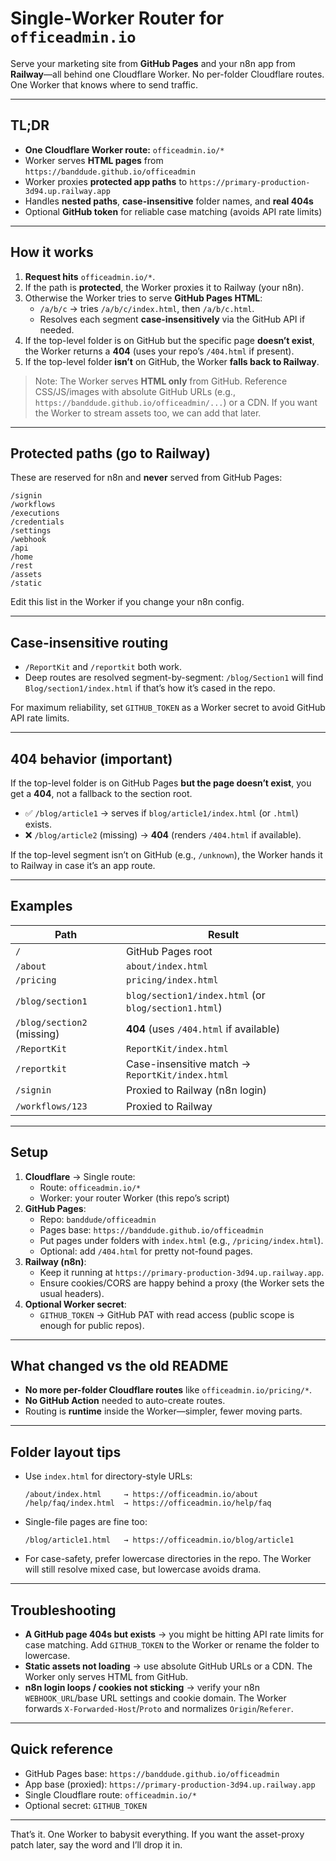 # Single-Worker Router for `officeadmin.io`

Serve your marketing site from **GitHub Pages** and your n8n app from **Railway**—all behind one Cloudflare Worker. No per-folder Cloudflare routes. One Worker that knows where to send traffic.

---

## TL;DR

- **One Cloudflare Worker route:** `officeadmin.io/*`
- Worker serves **HTML pages** from `https://banddude.github.io/officeadmin`
- Worker proxies **protected app paths** to `https://primary-production-3d94.up.railway.app`
- Handles **nested paths**, **case-insensitive** folder names, and **real 404s**
- Optional **GitHub token** for reliable case matching (avoids API rate limits)

---

## How it works

1. **Request hits** `officeadmin.io/*`.
2. If the path is **protected**, the Worker proxies it to Railway (your n8n).
3. Otherwise the Worker tries to serve **GitHub Pages HTML**:
   - `/a/b/c` → tries `/a/b/c/index.html`, then `/a/b/c.html`.
   - Resolves each segment **case-insensitively** via the GitHub API if needed.
4. If the top-level folder is on GitHub but the specific page **doesn’t exist**, the Worker returns a **404** (uses your repo’s `/404.html` if present).
5. If the top-level folder **isn’t** on GitHub, the Worker **falls back to Railway**.

> Note: The Worker serves **HTML only** from GitHub. Reference CSS/JS/images with absolute GitHub URLs (e.g., `https://banddude.github.io/officeadmin/...`) or a CDN. If you want the Worker to stream assets too, we can add that later.

---

## Protected paths (go to Railway)

These are reserved for n8n and **never** served from GitHub Pages:

```
/signin
/workflows
/executions
/credentials
/settings
/webhook
/api
/home
/rest
/assets
/static
```

Edit this list in the Worker if you change your n8n config.

---

## Case-insensitive routing

- `/ReportKit` and `/reportkit` both work.
- Deep routes are resolved segment-by-segment: `/blog/Section1` will find `Blog/section1/index.html` if that’s how it’s cased in the repo.

For maximum reliability, set `GITHUB_TOKEN` as a Worker secret to avoid GitHub API rate limits.

---

## 404 behavior (important)

If the top-level folder is on GitHub Pages **but the page doesn’t exist**, you get a **404**, not a fallback to the section root.

- ✅ `/blog/article1` → serves if `blog/article1/index.html` (or `.html`) exists.
- ❌ `/blog/article2` (missing) → **404** (renders `/404.html` if available).

If the top-level segment isn’t on GitHub (e.g., `/unknown`), the Worker hands it to Railway in case it’s an app route.

---

## Examples

| Path                       | Result                                               |
| -------------------------- | ---------------------------------------------------- |
| `/`                        | GitHub Pages root                                    |
| `/about`                   | `about/index.html`                                   |
| `/pricing`                 | `pricing/index.html`                                 |
| `/blog/section1`           | `blog/section1/index.html` (or `blog/section1.html`) |
| `/blog/section2` (missing) | **404** (uses `/404.html` if available)              |
| `/ReportKit`               | `ReportKit/index.html`                               |
| `/reportkit`               | Case-insensitive match → `ReportKit/index.html`      |
| `/signin`                  | Proxied to Railway (n8n login)                       |
| `/workflows/123`           | Proxied to Railway                                   |

---

## Setup

1. **Cloudflare** → Single route:
   - Route: `officeadmin.io/*`
   - Worker: your router Worker (this repo’s script)
2. **GitHub Pages**:
   - Repo: `banddude/officeadmin`
   - Pages base: `https://banddude.github.io/officeadmin`
   - Put pages under folders with `index.html` (e.g., `/pricing/index.html`).
   - Optional: add `/404.html` for pretty not-found pages.
3. **Railway (n8n)**:
   - Keep it running at `https://primary-production-3d94.up.railway.app`.
   - Ensure cookies/CORS are happy behind a proxy (the Worker sets the usual headers).
4. **Optional Worker secret**:
   - `GITHUB_TOKEN` → GitHub PAT with read access (public scope is enough for public repos).

---

## What changed vs the old README

- **No more per-folder Cloudflare routes** like `officeadmin.io/pricing/*`.
- **No GitHub Action** needed to auto-create routes.
- Routing is **runtime** inside the Worker—simpler, fewer moving parts.

---

## Folder layout tips

- Use `index.html` for directory-style URLs:
  ```
  /about/index.html     → https://officeadmin.io/about
  /help/faq/index.html  → https://officeadmin.io/help/faq
  ```
- Single-file pages are fine too:
  ```
  /blog/article1.html   → https://officeadmin.io/blog/article1
  ```
- For case-safety, prefer lowercase directories in the repo. The Worker will still resolve mixed case, but lowercase avoids drama.

---

## Troubleshooting

- **A GitHub page 404s but exists** → you might be hitting API rate limits for case matching. Add `GITHUB_TOKEN` to the Worker or rename the folder to lowercase.
- **Static assets not loading** → use absolute GitHub URLs or a CDN. The Worker only serves HTML from GitHub.
- **n8n login loops / cookies not sticking** → verify your n8n `WEBHOOK_URL`/base URL settings and cookie domain. The Worker forwards `X-Forwarded-Host`/`Proto` and normalizes `Origin`/`Referer`.

---

## Quick reference

- GitHub Pages base: `https://banddude.github.io/officeadmin`
- App base (proxied): `https://primary-production-3d94.up.railway.app`
- Single Cloudflare route: `officeadmin.io/*`
- Optional secret: `GITHUB_TOKEN`

---

That’s it. One Worker to babysit everything. If you want the asset-proxy patch later, say the word and I’ll drop it in.

